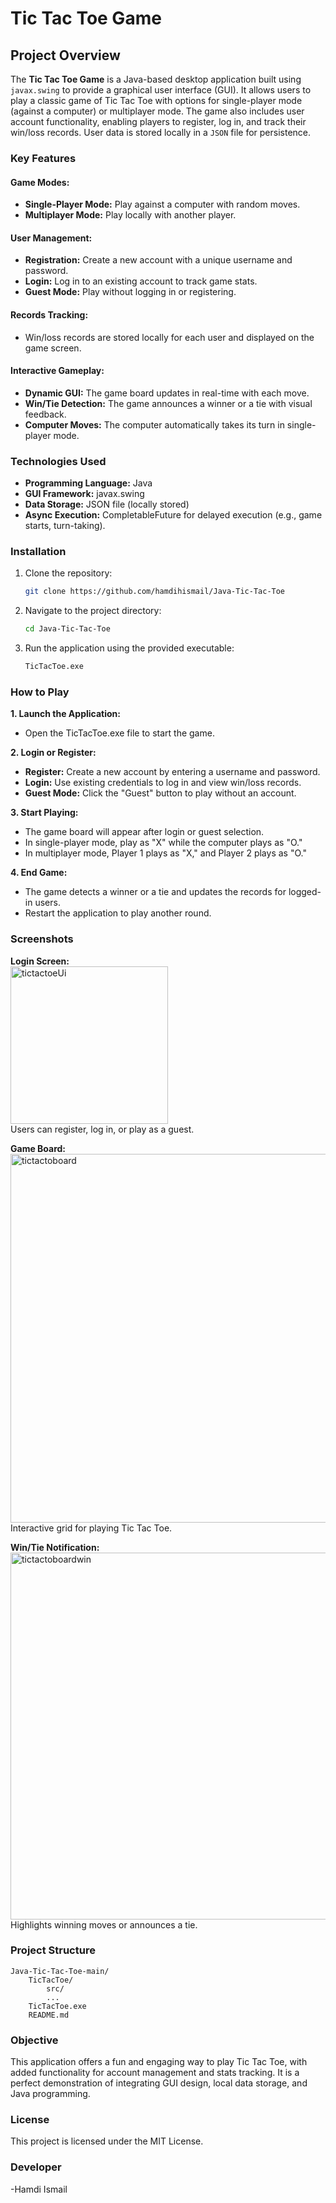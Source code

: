 # Tic Tac Toe Game

## Project Overview
The **Tic Tac Toe Game** is a Java-based desktop application built using `javax.swing` to provide a graphical user interface (GUI). It allows users to play a classic game of Tic Tac Toe with options for single-player mode (against a computer) or multiplayer mode. The game also includes user account functionality, enabling players to register, log in, and track their win/loss records. User data is stored locally in a `JSON` file for persistence.

### Key Features
#### Game Modes:
- **Single-Player Mode:** Play against a computer with random moves.
- **Multiplayer Mode:** Play locally with another player.

#### User Management:
- **Registration:** Create a new account with a unique username and password.
- **Login:** Log in to an existing account to track game stats.
- **Guest Mode:** Play without logging in or registering.

#### Records Tracking:
- Win/loss records are stored locally for each user and displayed on the game screen.

#### Interactive Gameplay:
- **Dynamic GUI:** The game board updates in real-time with each move.
- **Win/Tie Detection:** The game announces a winner or a tie with visual feedback.
- **Computer Moves:** The computer automatically takes its turn in single-player mode.

### Technologies Used
- **Programming Language:** Java
- **GUI Framework:** javax.swing
- **Data Storage:** JSON file (locally stored)
- **Async Execution:** CompletableFuture for delayed execution (e.g., game starts, turn-taking).

### Installation
1. Clone the repository:
   ```bash
   git clone https://github.com/hamdihismail/Java-Tic-Tac-Toe
   ```
2. Navigate to the project directory:
   ```bash
   cd Java-Tic-Tac-Toe
   ```
3. Run the application using the provided executable:
   ```bash
   TicTacToe.exe
   ```
### How to Play
**1. Launch the Application:**

  - Open the TicTacToe.exe file to start the game.

**2. Login or Register:**

  - **Register:** Create a new account by entering a username and password.
  - **Login:** Use existing credentials to log in and view win/loss records.
  - **Guest Mode:** Click the "Guest" button to play without an account.
    
**3. Start Playing:**

  - The game board will appear after login or guest selection.
  - In single-player mode, play as "X" while the computer plays as "O."
  - In multiplayer mode, Player 1 plays as "X," and Player 2 plays as "O."

**4. End Game:**

  - The game detects a winner or a tie and updates the records for logged-in users.
  - Restart the application to play another round.
    
### Screenshots

**Login Screen:** <br/>
<img width="252" alt="tictactoeUi" src="https://github.com/user-attachments/assets/dca2df97-3d71-4fe0-bac6-05a3534e0e08" /> <br/>
Users can register, log in, or play as a guest.

**Game Board:** <br/>
<img width="590" alt="tictactoboard" src="https://github.com/user-attachments/assets/d3b1bc17-217d-4584-b665-6cc2668e4403" /> <br/>
Interactive grid for playing Tic Tac Toe.

**Win/Tie Notification:** <br/>
<img width="587" alt="tictactoboardwin" src="https://github.com/user-attachments/assets/d9a41d95-0144-4c59-a9b7-4b11d76525ad" /> <br/>
Highlights winning moves or announces a tie.

### Project Structure

    Java-Tic-Tac-Toe-main/
        TicTacToe/
            src/
            ...
        TicTacToe.exe
        README.md
        
### Objective

This application offers a fun and engaging way to play Tic Tac Toe, with added functionality for account management and stats tracking. It is a perfect demonstration of integrating GUI design, local data storage, and Java programming.

### License

This project is licensed under the MIT License.

### Developer
  -Hamdi Ismail
